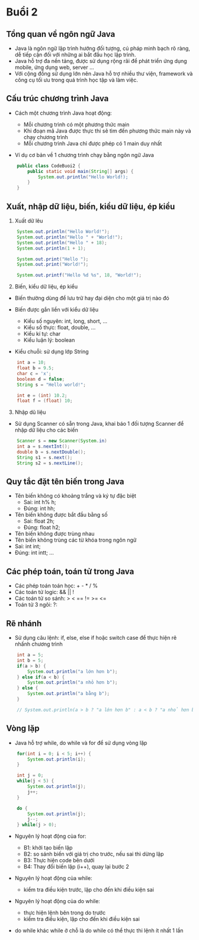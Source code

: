 # Buổi 2

## Tổng quan về ngôn ngữ Java

- Java là ngôn ngữ lập trình hướng đối tượng, cú pháp minh bạch rõ ràng, dễ tiếp cận đối với những ai bắt đầu học lập trình.
- Java hỗ trợ đa nền tảng, được sử dụng rộng rãi để phát triển ứng dụng mobile, ứng dụng web, server ...
- Với cộng đồng sử dụng lớn nên Java hỗ trợ nhiều thư viện, framework và công cụ tối ưu trong quá trình học tập và làm việc.

## Cấu trúc chương trình Java

- Cách một chương trình Java hoạt động:

  - Mỗi chương trình có một phương thức main
  - Khi đoạn mã Java được thực thi sẽ tìm đến phương thức main này và chạy chương trình
  - Mỗi chương trình Java chỉ được phép có 1 main duy nhất

- Ví dụ cơ bản về 1 chương trình chạy bằng ngôn ngữ Java

```java
    public class CodeBuoi2 {
        public static void main(String[] args) {
            System.out.println("Hello World!);
        }
    }
```

## Xuất, nhập dữ liệu, biến, kiểu dữ liệu, ép kiểu

1. Xuất dữ lêu

```java
    System.out.println("Hello World!");
    System.out.println("Hello " + "World!");
    System.out.println("Hello " + 18);
    System.out.println(1 + 1);
```

```java
    System.out.print("Hello ");
    System.out.print("World!");
```

```java
    System.out.printf("Hello %d %s", 18, "World!");
```

2. Biến, kiểu dữ liệu, ép kiểu

- Biến thường dùng để lưu trữ hay đại diện cho một giá trị nào đó
- Biến được gắn liền với kiểu dữ liệu

  - Kiểu số nguyên: int, long, short, ...
  - Kiểu số thực: float, double, ...
  - Kiểu kí tự: char
  - Kiểu luận lý: boolean

- Kiểu chuỗi: sử dụng lớp String

```java
    int a = 10;
    float b = 9.5;
    char c = 'x';
    boolean d = false;
    String s = "Hello world!";

    int e = (int) 10.2;
    float f = (float) 10;
```

3. Nhập dũ liệu

- Sử dụng Scanner có sẵn trong Java, khai báo 1 đối tượng Scanner để nhập dữ liệu cho các biến

```java
    Scanner s = new Scanner(System.in)
    int a = s.nextInt();
    double b = s.nextDouble();
    String s1 = s.next();
    String s2 = s.nextLine();
```

## Quy tắc đặt tên biến trong Java

- Tên biến không có khoảng trắng và ký tự đặc biệt
  - Sai: int h% h;
  - Đúng: int hh;
- Tên biến không được bắt đầu bằng số
  - Sai: float 2h;
  - Đúng: float h2;
- Tên biến không được trùng nhau
- Tên biến không trùng các từ khóa trong ngôn ngữ
 - Sai: int int; 
 - Đúng: int intt;
  ...

## Các phép toán, toán tử trong Java

- Các phép toán toán học: + - \* / %
- Các toán tử logic: && || !
- Các toán tử so sánh: > < == != >= <=
- Toán tử 3 ngôi: ?:

## Rẽ nhánh

- Sử dụng câu lệnh: if, else, else if hoặc switch case để thực hiện rẽ nhấnh chương trình

```java
    int a = 5;
    int b = 5;
    if(a > b) {
        System.out.println("a lớn hơn b");
    } else if(a < b) {
        System.out.println("a nhỏ hơn b");
    } else {
        System.out.println("a bằng b");
    }

    // System.out.println(a > b ? "a lớn hơn b" : a < b ? "a nhỏ hơn b" : "a bằng b");
```

## Vòng lặp

- Java hỗ trợ while, do while và for để sử dụng vòng lặp

```java
    for(int i = 0; i < 5; i++) {
        System.out.println(i);
    }

    int j = 0;
    while(j < 5) {
        System.out.println(j);
        j++;
    }

    do {
        System.out.println(j);
        j--;              
    } while(j > 0);

```

- Nguyên lý hoạt động của for:
    - B1: khởi tạo biến lặp 
    - B2: so sánh biến với giá trị cho trước, nếu sai thì dừng lặp 
    - B3: Thực hiện code bên dưới 
    - B4: Thay đổi biến lặp (i++), quay lại bước 2

- Nguyên lý hoạt động của while: 
    - kiểm tra điều kiện trước, lặp cho đến khi điều kiện sai 
- Nguyên lý hoạt động của do while: 
    - thực hiện lệnh bên trong do trước
    - kiểm tra điều kiện, lặp cho đến khi điều kiện sai 

- do while khác while ở chỗ là do while có thể thực thi lệnh ít nhất 1 lần